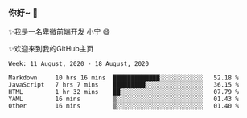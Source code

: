 ### 你好~  👋

✨我是一名卑微前端开发 小宁 😄

✨欢迎来到我的GitHub主页
<!--
**7148505/7148505** is a ✨ _special_ ✨ repository because its `README.md` (this file) appears on your GitHub profile.

Here are some ideas to get you started:

- 🔭 I’m currently working on ...
- 🌱 I’m currently learning ...
- 👯 I’m looking to collaborate on ...
- 🤔 I’m looking for help with ...
- 💬 Ask me about ...
- 📫 How to reach me: ...
- 😄 Pronouns: ...
- ⚡ Fun fact: ...
-->

<!--START_SECTION:waka-->
```text
Week: 11 August, 2020 - 18 August, 2020

Markdown     10 hrs 16 mins  █████████████░░░░░░░░░░░░   52.18 % 
JavaScript   7 hrs 7 mins    █████████░░░░░░░░░░░░░░░░   36.15 % 
HTML         1 hr 32 mins    ██░░░░░░░░░░░░░░░░░░░░░░░   07.79 % 
YAML         16 mins         ▒░░░░░░░░░░░░░░░░░░░░░░░░   01.43 % 
Other        16 mins         ▒░░░░░░░░░░░░░░░░░░░░░░░░   01.40 % 
```
<!--END_SECTION:waka-->